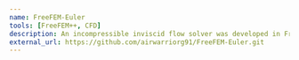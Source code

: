 ```yaml
---
name: FreeFEM-Euler
tools: [FreeFEM++, CFD]
description: An incompressible inviscid flow solver was developed in FreeFEM++ with support for in-built and GMSH based meshes. The 3D solver is currently being developed for parallel computation. 
external_url: https://github.com/airwarriorg91/FreeFEM-Euler.git
---
```

